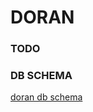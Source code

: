 # DORAN

### TODO

### DB SCHEMA
[doran db schema](https://www.draw.io/?lightbox=1&highlight=0000ff&edit=_blank&layers=1&nav=1&title=doran.schema#R7ZtdU%2BIwFIZ%2FDZe707QU4VJYldmRWYXZrysntqHNkDadNAj46%2FeUpkBNXRGQyhBlHHKStCd5TkzeU2g4vWh%2BI3ASDrhPWMO2%2FHnD%2Bdaw7Y5jw9%2FMsMgNrcIQCOrnJrQ2jOgzUUZLWafUJ2mpoeScSZqUjR6PY%2BLJkg0LwWflZmPOyndNcEA0w8jDTLf%2Bpr4Mc2vbvljb%2B4QGYXFn1OrkNREuGquRpCH2%2BWzD5Fw1nJ7gXObvonmPsGzuinnJ%2B12%2FUrtyTJBYbtMhHf61%2FiDvenp%2FOZkEne%2B%2FiJBf1FWeMJuqAf9MiVAOy0UxC%2BmMRgzHUOqOeSxHqsaCshdS5t%2FiBZ9mXqQSe5Oi1A25oM%2FQHjOoQmCAaiEVZLuVXY0y1uOMi%2BV9HGJlv6Weo%2ByK6l6CpND3rhgyemEa4Hmp4S1OZeElZwwnKX1c%2Bp11jLAIaNzlUvJINSpGeV12arz8gXrMaBCDzYN7wSSpuchHg5pQ1pEU8wtzTeYbJoXohvCISLGAJkVtES5qvbSdvDhbBx9qqSbhRuDZVlsFvQr4YHXpdUzAGxUW7wgRWwuRB2j%2FMkJgeHIJWPAJKSYv5nnIbMynMqUJ9mgc3JJx5n9zbRmqIWUmDtM2Zss1E1LfJ3FGlkss8eMq%2FBJOY7kcstuFF8xMz%2FrqNlzwqQdltC7DK2suZI%2FH4CamS0YEYmRGsjgp0bQraf53Cb2NWCGFwN8OaeuDiDoa0SQELAbrXlhdu2asTQ1rTL1JjCNisO6O9aJdM1ZXw5qC54bozkSR1awZaUtDmp1CDdLdkTpWzUiRfkzyBMGS%2BJfSkN2DrFv3aQnpx6Vp4huye5Nt131gutDADkiaVv0rNvr3WPrXbX02%2FdvWosQIpapVdDr619aRCs4jg3UvrLXr306FUIr9imymgXo66rd4DrC5VolH6JPhug%2FX%2BjUw0h89RK%2BcvgzXUxLCehrSCOFDkK1fCOuZSCOED0G2diGM9IRk9hh4CIdiDayRwseSwk5zNym82tsPHyd6xsSIpsqFdDpiGOlieApr33Ddj2vtahjpctgkOfbnekxBfPXjkT3077oP967LBzf9p%2F5wXvGJrS7HQodq9ul37NMa%2F4qte%2BuPbDloSw22OtIfPEjs896n38D5%2Brr6FNt0pXv6Q8hzS24eHuox9%2BhK9%2FRUydmlwA5PtfYdWk%2BTnGEC7PBcj5qyrvRPz5KcYf7rA8B%2BYM4aiutvWCzrNr6m4lz9Aw%3D%3D)